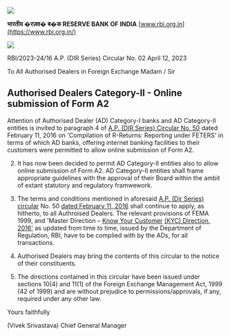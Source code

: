 ![](_page_0_Picture_0.jpeg)

**भारतीय �रज़व� ब�क RESERVE BANK OF INDIA** [www.rbi.org.in](https://www.rbi.org.in/)

![](_page_0_Picture_2.jpeg)

RBI/2023-24/16 A.P. (DIR Series) Circular No. 02 April 12, 2023

To All Authorised Dealers in Foreign Exchange Madam / Sir

## **Authorised Dealers Category-II - Online submission of Form A2**

Attention of Authorised Dealer (AD) Category-I banks and AD Category-II entities is invited to paragraph 4 of [A.P. \(DIR Series\) Circular No. 50](https://rbi.org.in/Scripts/NotificationUser.aspx?Id=10276&Mode=0) dated February 11, 2016 on 'Compilation of R-Returns: Reporting under FETERS' in terms of which AD banks, offering internet banking facilities to their customers were permitted to allow online submission of Form A2.

2. It has now been decided to permit AD Category-II entities also to allow online submission of Form A2. AD Category-II entities shall frame appropriate guidelines with the approval of their Board within the ambit of extant statutory and regulatory framwework.

3. The terms and conditions mentioned in aforesaid [A.P. \(Dir Series\) circular](https://rbi.org.in/Scripts/NotificationUser.aspx?Id=10276&Mode=0) No. 50 [dated February 11, 2016](https://rbi.org.in/Scripts/NotificationUser.aspx?Id=10276&Mode=0) shall continue to apply, as hitherto, to all Authroised Dealers. The relevant provisions of FEMA 1999, and 'Master Direction – [Know Your Customer](https://www.rbi.org.in/Scripts/BS_ViewMasDirections.aspx?id=11566)  [\(KYC\) Direction, 2016'](https://www.rbi.org.in/Scripts/BS_ViewMasDirections.aspx?id=11566) as updated from time to time, issued by the Department of Regulation, RBI, have to be complied with by the ADs, for all transactions.

4. Authorised Dealers may bring the contents of this circular to the notice of their constituents.

5. The directions contained in this circular have been issued under sections 10(4) and 11(1) of the Foreign Exchange Management Act, 1999 (42 of 1999) and are without prejudice to permissions/approvals, if any, required under any other law.

Yours faithfully

(Vivek Srivastava) Chief General Manager
